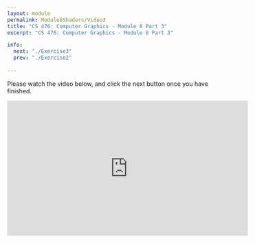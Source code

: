 ```yaml
---
layout: module
permalink: Module8Shaders/Video3
title: "CS 476: Computer Graphics - Module 8 Part 3"
excerpt: "CS 476: Computer Graphics - Module 8 Part 3"

info:
  next: "./Exercise3"
  prev: "./Exercise2"
  
---
```


Please watch the video below, and click the next button once you have finished. 

<iframe width="560" height="315" src="https://www.youtube.com/embed/EKM7yvr3Vyg" frameborder="0" allow="accelerometer; autoplay; clipboard-write; encrypted-media; gyroscope; picture-in-picture" allowfullscreen></iframe>